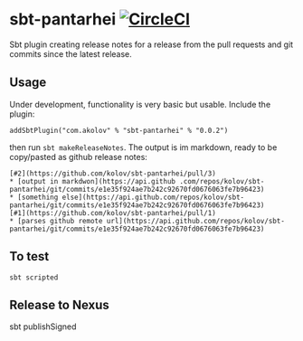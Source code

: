 # sbt-pantarhei [![CircleCI](https://circleci.com/gh/kolov/sbt-pantarhei/tree/master.svg?style=svg)](https://circleci.com/gh/kolov/sbt-pantarhei/tree/master)

Sbt plugin creating release notes for a release from the pull requests and git commits since the latest release.

## Usage

Under development, functionality is very basic but usable. Include the plugin:

    addSbtPlugin("com.akolov" % "sbt-pantarhei" % "0.0.2")
    
then run `sbt makeReleaseNotes`. The output is im markdown, ready to be copy/pasted as github release notes:

    [#2](https://github.com/kolov/sbt-pantarhei/pull/3)
    * [output in markdwon](https://api.github .com/repos/kolov/sbt-pantarhei/git/commits/e1e35f924ae7b242c92670fd0676063fe7b96423)
    * [something else](https://api.github.com/repos/kolov/sbt-pantarhei/git/commits/e1e35f924ae7b242c92670fd0676063fe7b96423)
    [#1](https://github.com/kolov/sbt-pantarhei/pull/1)
    * [parses github remote url](https://api.github.com/repos/kolov/sbt-pantarhei/git/commits/e1e35f924ae7b242c92670fd0676063fe7b96423)

 
## To test

    sbt scripted
    
## Release to Nexus

   sbt publishSigned
    


